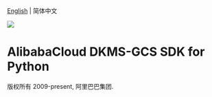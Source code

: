 [English](README.md) | 简体中文

![](https://aliyunsdk-pages.alicdn.com/icons/AlibabaCloud.svg)

# AlibabaCloud DKMS-GCS SDK for Python

版权所有 2009-present, 阿里巴巴集团.